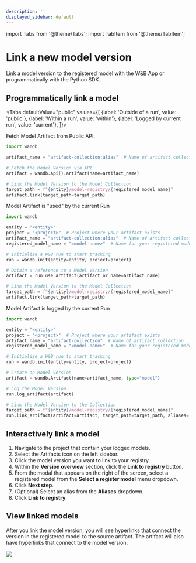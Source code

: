 ```yaml
---
description: ''
displayed_sidebar: default
---
```

import Tabs from '@theme/Tabs';
import TabItem from '@theme/TabItem';

# Link a new model version

Link a model version to the registered model with the W&B App or programmatically with the Python SDK.


## Programmatically link a model


<Tabs
  defaultValue="public"
  values={[
    {label: 'Outside of a run', value: 'public'},
    {label: 'Within a run', value: 'within'},
    {label: 'Logged by current run', value: 'current'},
  ]}>
  <TabItem value="public">

Fetch Model Artifact from Public API:

```python
import wandb

artifact_name = "artifact-collection:alias"  # Name of artifact collection

# Fetch the Model Version via API
artifact = wandb.Api().artifact(name=artifact_name)

# Link the Model Version to the Model Collection
target_path = f"{entity}/model-registry/{registered_model_name}"
artifact.link(target_path=target_path)
```

  </TabItem>
  <TabItem value="within">

Model Artifact is "used" by the current Run

```python
import wandb

entity = "<entity>"
project = "<project>"  # Project where your artifact exists
artifact_name = "artifact-collection:alias"  # Name of artifact collection
registered_model_name = "<model-name>"  # Name for your registered model

# Initialize a W&B run to start tracking
run = wandb.init(entity=entity, project=project)

# Obtain a reference to a Model Version
artifact = run.use_artifact(artifact_or_name=artifact_name)

# Link the Model Version to the Model Collection
target_path = f"{entity}/model-registry/{registered_model_name}"
artifact.link(target_path=target_path)
```
  </TabItem>
  <TabItem value="current">

Model Artifact is logged by the current Run

```python
import wandb

entity = "<entity>"
project = "<project>"  # Project where your artifact exists
artifact_name = "artifact-collection"  # Name of artifact collection
registered_model_name = "<model-name>"  # Name for your registered model

# Initialize a W&B run to start tracking
run = wandb.init(entity=entity, project=project)

# Create an Model Version
artifact = wandb.Artifact(name=artifact_name, type="model")

# Log the Model Version
run.log_artifact(artifact)

# Link the Model Version to the Collection
target_path = f"{entity}/model-registry/{registered_model_name}"
run.link_artifact(artifact=artifact, target_path=target_path, aliases=["Best"])
```

  </TabItem>
</Tabs>

## Interactively link a model


1. Navigate to the project that contain your logged models.
2. Select the Artifacts icon on the left sidebar.
3. Click the model version you want to link to your registry.
4. Within the **Version overview** section, click the **Link to registry** button.
5. From the modal that appears on the right of the screen, select a registered model from the **Select a register model** menu dropdown. 
6. Click **Next step**.
7. (Optional) Select an alias from the **Aliases** dropdown. 
8. Click **Link to registry**. 


## View linked models

After you link the model version, you will see hyperlinks that connect the version in the registered model to the source artifact. The artifact will also have hyperlinks that connect to the model version.

![](@site/static/images/models/train_log_model_version.png)
